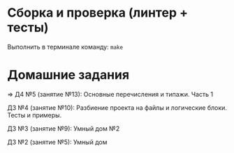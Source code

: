# Сборка и проверка (линтер + тесты)

Выполнить в терминале команду: `make`

# Домашние задания

=> Д4 №5 (занятие №13): Основные перечисления и типажи. Часть 1

   ДЗ №4 (занятие №10): Разбиение проекта на файлы и логические блоки. Тесты и примеры.

   ДЗ №3 (занятие №9): Умный дом №2

   ДЗ №2 (занятие №5): Умный дом
